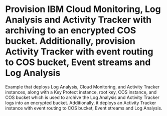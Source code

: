 # Provision IBM Cloud Monitoring, Log Analysis and Activity Tracker with archiving to an encrypted COS bucket. Additionally, provision Activity Tracker with event routing to COS bucket, Event streams and Log Analysis

Example that deploys Log Analysis, Cloud Monitoring, and Activity Tracker instances, along with a Key Protect instance, root key, COS instance, and COS bucket which is used to archive the Log Analysis and Activity Tracker logs into an encrypted bucket. Additionally, it deploys an Activity Tracker instance with event routing to COS bucket, Event streams and Log Analysis.
